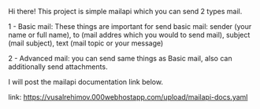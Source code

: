 Hi there!
This project is simple mailapi which you can send 2 types mail.

1 - Basic mail: These things are important for send basic mail: sender (your name or full name), to (mail addres which you would to send mail), subject (mail subject),
text (mail topic or your message)

2 - Advanced mail: you can send same things as Basic mail, also can additionally send attachments.

I will post the mailapi documentation link below.

link: https://vusalrehimov.000webhostapp.com/upload/mailapi-docs.yaml
